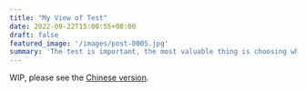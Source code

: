 ```yaml
---
title: "My View of Test"
date: 2022-09-22T15:00:55+08:00
draft: false
featured_image: '/images/post-0005.jpg'
summary: 'The test is important, the most valuable thing is choosing where to test and how automation it'
---
```


WIP, please see the [Chinese version](/cn/posts/how-to-test/).